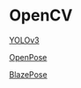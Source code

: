 # OpenCV

<p>

[YOLOv3](https://github.com/drmaemi/ML-AI-study/OpenCV/YOLOv3)
</p>
<p>

[OpenPose](https://github.com/drmaemi/ML-AI-study/OpenCV/OpenPose)
</p>

<p>

[BlazePose](https://github.com/drmaemi/ML-AI-study/OpenCV/BlazePose)
</p>